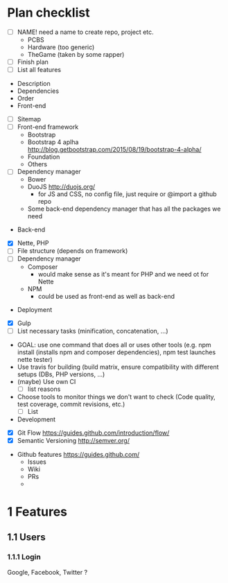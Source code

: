 # Plan checklist
 - [ ] NAME! need a name to create repo, project etc.
   - PCBS
   - Hardware (too generic)
   - TheGame (taken by some rapper)
 - [ ] Finish plan
 - [ ] List all features
  - Description
  - Dependencies
  - Order
 - Front-end
  - [ ] Sitemap
  - [ ] Front-end framework
    - Bootstrap
    - Bootstrap 4 aplha http://blog.getbootstrap.com/2015/08/19/bootstrap-4-alpha/
    - Foundation
    - Others
  - [ ] Dependency manager
    - Bower
    - DuoJS http://duojs.org/
      - for JS and CSS, no config file, just require or @import a github repo
    - Some back-end dependency manager that has all the packages we need
 - Back-end
  - [x] Nette, PHP
  - [ ] File structure (depends on framework)
  - [ ] Dependency manager
    - Composer
      - would make sense as it's meant for PHP and we need ot for Nette
    - NPM
      - could be used as front-end as well as back-end
 - Deployment
  - [x] Gulp
   - [ ] List necessary tasks (minification, concatenation, ...)
  - GOAL: use one command that does all or uses other tools (e.g. npm install (installs npm and composer dependencies), npm test launches nette tester)
  - Use travis for building (build matrix, ensure compatibility with different setups (DBs, PHP versions, ...)
  - (maybe) Use own CI
    - [ ] list reasons
  - Choose tools to monitor things we don't want to check (Code quality, test coverage, commit revisions, etc.)
    - [ ] List
 - Development
  - [x] Git Flow https://guides.github.com/introduction/flow/
  - [x] Semantic Versioning http://semver.org/
  - Github features https://guides.github.com/
    - Issues
    - Wiki
    - PRs
    - 
# 1 Features
## 1.1 Users
### 1.1.1 Login
Google, Facebook, Twitter ?
